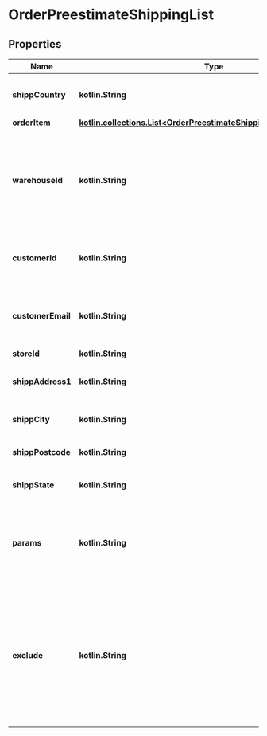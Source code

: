 
# OrderPreestimateShippingList

## Properties
| Name | Type | Description | Notes |
| ------------ | ------------- | ------------- | ------------- |
| **shippCountry** | **kotlin.String** | Specifies shipping country code |  |
| **orderItem** | [**kotlin.collections.List&lt;OrderPreestimateShippingListOrderItemInner&gt;**](OrderPreestimateShippingListOrderItemInner.md) |  |  |
| **warehouseId** | **kotlin.String** | This parameter is used for selecting a warehouse where you need to set/modify a product quantity. |  [optional] |
| **customerId** | **kotlin.String** | Retrieves orders specified by customer id |  [optional] |
| **customerEmail** | **kotlin.String** | Retrieves orders specified by customer email |  [optional] |
| **storeId** | **kotlin.String** | Store Id |  [optional] |
| **shippAddress1** | **kotlin.String** | Specifies first shipping address |  [optional] |
| **shippCity** | **kotlin.String** | Specifies shipping city |  [optional] |
| **shippPostcode** | **kotlin.String** | Specifies shipping postcode |  [optional] |
| **shippState** | **kotlin.String** | Specifies shipping state code |  [optional] |
| **params** | **kotlin.String** | Set this parameter in order to choose which entity fields you want to retrieve |  [optional] |
| **exclude** | **kotlin.String** | Set this parameter in order to choose which entity fields you want to ignore. Works only if parameter &#x60;params&#x60; equal force_all |  [optional] |



